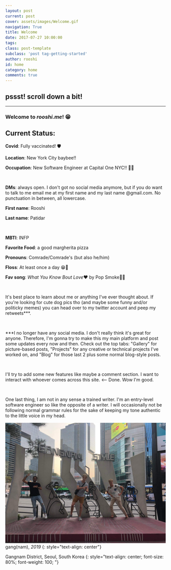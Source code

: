 ```yaml
---
layout: post
current: post
cover: assets/images/Welcome.gif
navigation: True
title: Welcome
date: 2017-07-27 10:00:00
tags: 
class: post-template
subclass: 'post tag-getting-started'
author: rooshi
id: home
category: home
comments: true
---
```

## pssst! scroll down a bit!

-----------------------





### Welcome to ***rooshi.me***! 😁

## Current Status: 



**Covid**: Fully vaccinated! 🛡️

**Location**: New York City baybee!!

**Occupation**: New Software Engineer at Capital One NYC!! 👨‍💻

<br>

**DMs**: always open. I don't got no social media anymore, but if you do want to talk to me email me at my first name and my last name @gmail.com. No punctuation in between, all lowercase.

**First name**: Rooshi

**Last name**: Patidar

<br>

**MBTI**: INFP

**Favorite Food**: a good margherita pizza

**Pronouns**: Comrade/Comrade's (but also he/him)

**Floss**: At least once a day 😁🦷

**Fav song**: *What You Know Bout Love*❤️ by Pop Smoke😮‍💨

<br>

It's best place to learn about me or anything I've ever thought about. If you're looking for cute dog pics tho (and maybe some funny and/or politicky memes) you can head over to my twitter account and peep my retweets***.

<br>

***I no longer have any social media. I don't really think it's great for anyone. Therefore, I'm gonna try to make this my main platform and post some updates every now and then. Check out the top tabs: "Gallery" for picture-based posts, "Projects" for any creative or technical projects I've worked on, and "Blog" for those last 2 plus some normal blog-style posts.

<br>

I'll try to add some new features like maybe a comment section. I want to interact with whoever comes across this site. <-- Done. Wow I'm good.

<br>

One last thing, I am not in any sense a trained writer. I'm an entry-level software engineer so like the opposite of a writer. I will occasionally not be following normal grammar rules for the sake of keeping my tone authentic to the little voice in my head.

![](/assets/images/gangnam.jpg)gang(nam), *2019*
{: style="text-align: center"}

Gangnam District, Seoul, South Korea
{: style="text-align: center; font-size: 80%; font-weight: 100; "}

<br>